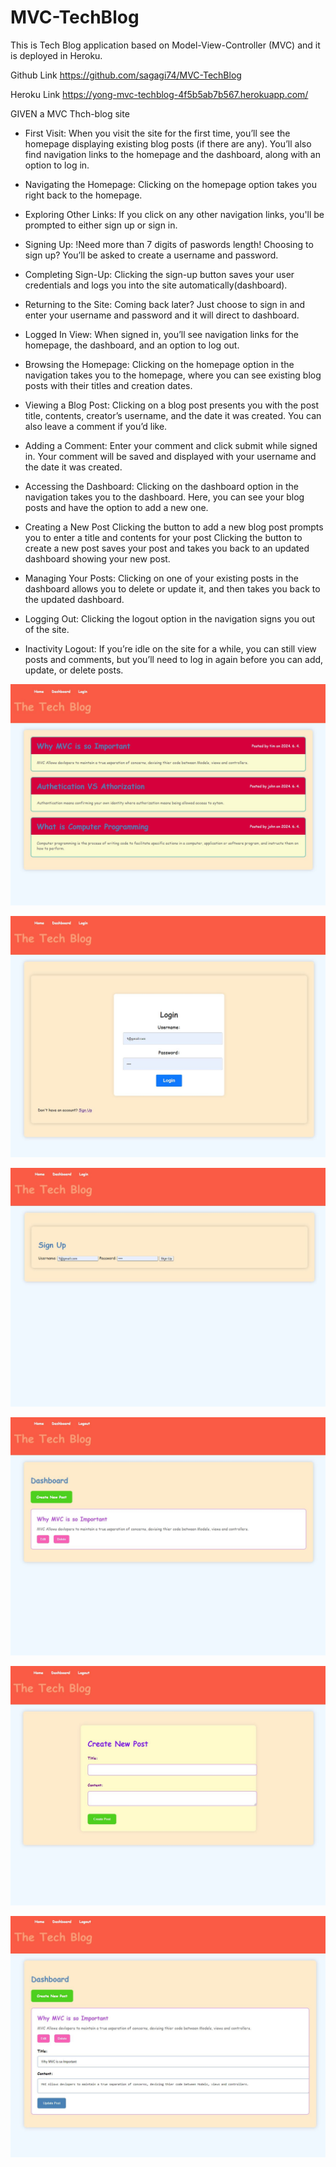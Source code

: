 # MVC-TechBlog
This is Tech Blog application based on Model-View-Controller (MVC) and it is deployed in Heroku.

Github Link
https://github.com/sagagi74/MVC-TechBlog

Heroku Link
https://yong-mvc-techblog-4f5b5ab7b567.herokuapp.com/



GIVEN a MVC Thch-blog site

- First Visit:
When you visit the site for the first time, you’ll see the homepage displaying existing blog posts (if there are any). You’ll also find navigation links to the homepage and the dashboard, along with an option to log in.

- Navigating the Homepage:
Clicking on the homepage option takes you right back to the homepage.

- Exploring Other Links:
If you click on any other navigation links, you'll be prompted to either sign up or sign in.

- Signing Up:
!Need more than 7 digits of paswords length!
Choosing to sign up? You’ll be asked to create a username and password.

- Completing Sign-Up:
Clicking the sign-up button saves your user credentials and logs you into the site automatically(dashboard).

- Returning to the Site:
Coming back later? Just choose to sign in and enter your username and password and it will direct to dashboard.

- Logged In View:
When signed in, you’ll see navigation links for the homepage, the dashboard, and an option to log out.

- Browsing the Homepage:
Clicking on the homepage option in the navigation takes you to the homepage, where you can see existing blog posts with their titles and creation dates.

- Viewing a Blog Post:
Clicking on a blog post presents you with the post title, contents, creator’s username, and the date it was created. You can also leave a comment if you’d like.

- Adding a Comment:
Enter your comment and click submit while signed in. Your comment will be saved and displayed with your username and the date it was created.

- Accessing the Dashboard:
Clicking on the dashboard option in the navigation takes you to the dashboard. Here, you can see your blog posts and have the option to add a new one.

- Creating a New Post
Clicking the button to add a new blog post prompts you to enter a title and contents for your post Clicking the button to create a new post saves your post and takes you back to an updated dashboard showing your new post.

- Managing Your Posts:
Clicking on one of your existing posts in the dashboard allows you to delete or update it, and then takes you back to the updated dashboard.

- Logging Out:
Clicking the logout option in the navigation signs you out of the site.

- Inactivity Logout:
If you’re idle on the site for a while, you can still view posts and comments, but you’ll need to log in again before you can add, update, or delete posts.

![Home](assets/home.JPG)

![login](assets/login.JPG)

![signUp](assets/signUp.JPG)

![dashboard](assets/dashboard.JPG)

![createpost](assets/creatnewpost.JPG)

![Updatepost](assets/editpostJPG.JPG)



